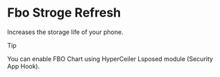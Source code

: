 # Fbo Stroge Refresh
Increases the storage life of your phone.

>[!TIP]
>You can enable FBO Chart using HyperCeiler Lsposed module (Security App Hook).
